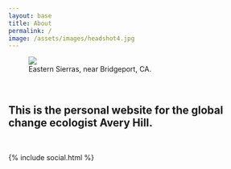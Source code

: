 ```yaml
---
layout: base
title: About
permalink: /
image: /assets/images/headshot4.jpg
---
```

<!-- ![Placeholder](/assets/images/homepage.jpeg) -->


<figure>
  <img src="/assets/images/homepage.jpeg"/>
  <figcaption>Eastern Sierras, near Bridgeport, CA.</figcaption>
</figure>

<!-- <br> -->

<!-- “In this world more things exist without our knowledge than with it and the order in creation which you see is that which you have put there, like a string in a maze, so that you shall not lose your way”  -->
<!-- <div style="text-align: right"> - Cormac McCarthy, <i> Blood Meridian </i> </div> -->

<br>

## This is the personal website for the global change ecologist Avery Hill.

<br>

{% include social.html %}